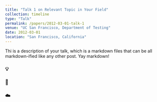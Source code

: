 ```yaml
---
title: "Talk 1 on Relevant Topic in Your Field"
collection: timeline
type: "Talk"
permalink: /papers/2012-03-01-talk-1
venue: "UC San Francisco, Department of Testing"
date: 2012-03-01
location: "San Francisco, California"
---
```


Thi is a description of your talk, which is a markdown files that can be all markdown-ified like any other post. Yay markdown!

### 💡
### 🔧
### ☁️
